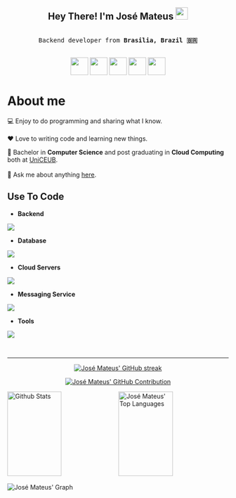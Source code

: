 <!-- Intro  -->
<h2 align="center">
  Hey There! I'm José Mateus
  <img src="https://media.giphy.com/media/hvRJCLFzcasrR4ia7z/giphy.gif" width="28">
</h2>

<!--
<p align="center">
  <a href="https://github.com/josemateuss"><img src="https://readme-typing-svg.herokuapp.com/?lines=Self%20Taught%20Programmer;Front%20End%20Developer;1.5%2B%20years%20of%20coding%20experience;Always%20learning%20new%20things&center=true&width=380&height=45"></a>
</p>
 -->

<!--
<h3 align="center">
        <samp>&gt; Hey There!, I am <b>José Mateus</b>
        </samp>
</h3>
-->

<p align="center"> 
  <samp>
    <br>
    Backend developer from <b>Brasilia, Brazil 🇧🇷</b>
    <br>
    <br>
  </samp>
</p>

<p align="center">
  <a href="https://linkedin.com/in/josemateuss" target="blank"><img src="https://go-skill-icons.vercel.app/api/icons?i=linkedin" height=40 withd=40 /></a>
  <a href="https://github.com/josemateuss" target="blank"><img src="https://go-skill-icons.vercel.app/api/icons?i=github" height=40 withd=40 /></a>
  <a href="mailto:mateus.18.santos@gmail.com" target="blank"><img src="https://go-skill-icons.vercel.app/api/icons?i=gmail" height=40 withd=40 /></a>
  <a href="https://instagram.com/josemateus95" target="blank"><img src="https://go-skill-icons.vercel.app/api/icons?i=instagram" height=40 withd=40 /></a>
  <a href="https://www.youtube.com/@jm.pelomundo" target="blank"><img src="https://go-skill-icons.vercel.app/api/icons?i=youtube" height=40 withd=40 /></a>
<!-- <a href="https://linkedin.com/in/josemateuss" target="_blank">
 <img src="https://img.shields.io/badge/LinkedIn-0077B5?style=for-the-badge&logo=linkedin&logoColor=white" alt="josemateuss"/>
</a> -->
<!-- <a href="https://dev.to/josemateuss" target="_blank">
 <img src="https://img.shields.io/badge/dev.to-0A0A0A?style=for-the-badge&logo=dev.to&logoColor=white" alt="josemateuss" />
</a> -->
<!-- <a href="https://twitter.com/josemateus95" target="_blank">
 <img src="https://img.shields.io/badge/Twitter-1DA1F2?style=for-the-badge&logo=twitter&logoColor=white" />
</a> -->
<!-- <a href="https://instagram.com/josemateus95" target="_blank">
 <img src="https://img.shields.io/badge/Instagram-fe4164?style=for-the-badge&logo=instagram&logoColor=white" alt="josemateuss" />
</a> -->
<!-- <a href="https://facebook.com/josemateus95" target="_blank">
 <img src="https://img.shields.io/badge/Facebook-20BEFF?&style=for-the-badge&logo=facebook&logoColor=white" alt="josemateuss"  />
</a> -->
<!-- <a href = "mailto:mateus.18.santos@gmail.com" target="_blank">
 <img src="https://img.shields.io/badge/-Gmail-%23333?style=for-the-badge&logo=gmail&logoColor=white" alt="josemateuss"  />
</a> -->
<!-- <a href="https://www.youtube.com/@jm.pelomundo" target="_blank">
 <img src="https://img.shields.io/badge/Youtube-FF0000?&style=for-the-badge&logo=youtube&logoColor=white" alt="josemateuss"  />
</a> -->

<!-- About Section -->

# About me

💻️ Enjoy to do programming and sharing what I know.<br/><br/>
❤️ Love to writing code and learning new things.<!--<br/><br/>-->
<!-- 🏢 Currently working at [Frete Rápido](https://www.freterapido.com.br/).<br/><br/> -->
🏫 Bachelor in **Computer Science** and post graduating in **Cloud Computing** both at [UniCEUB](https://www.uniceub.br/).<br/><br/>
💬 Ask me about anything [here](https://github.com/josemateuss/josemateuss/issues).
<br/>

## Use To Code

<!--
https://github.com/LelouchFR/skill-icons
-->

- **Backend**

<p align="left">
  <a href="https://github.com/LelouchFR/skill-icons">
    <img src="https://go-skill-icons.vercel.app/api/icons?i=go,ruby,rails,nodejs,nestjs,graphql&perline=8" />
  </a>
</p>

- **Database**

<p align="left">
  <a href="https://github.com/LelouchFR/skill-icons">
    <img src="https://go-skill-icons.vercel.app/api/icons?i=mongodb,mysql,postgresql,redis,elasticsearch" />
  </a>
</p>

- **Cloud Servers**

<p align="left">
  <a href="https://github.com/LelouchFR/skill-icons">
    <img src="https://go-skill-icons.vercel.app/api/icons?i=aws" />
  </a>
</p>

- **Messaging Service**

<p align="left">
  <a href="https://github.com/LelouchFR/skill-icons">
    <img src="https://go-skill-icons.vercel.app/api/icons?i=rabbitmq" />
  </a>
</p>

- **Tools**

<p align="left">
  <a href="https://github.com/LelouchFR/skill-icons">
    <img src="https://go-skill-icons.vercel.app/api/icons?i=git,github,docker,kubernetes,githubactions,goland,rubymine,datagrip,webstorm,postman,linux,bash,sentry,mermaid&perline=8" />
  </a>
</p>

<br/>

<!-- <p align="left">
  <a href="https://github.com/josemateuss?tab=repositories" target="_blank"><img alt="All Repositories" title="All Repositories" src="https://img.shields.io/badge/-All%20Repos-2962FF?style=for-the-badge&logo=koding&logoColor=white"/></a>
</p> -->

<hr/>

<p align="center">
  <a href="https://github.com/josemateuss">
    <img src="https://github-readme-streak-stats.herokuapp.com/?user=josemateuss&theme=radical&border=7F3FBF&background=0D1117" alt="José Mateus' GitHub streak"/>
  </a>
</p>

<p align="center">
  <a href="https://github.com/josemateuss">
    <img src="https://github-profile-summary-cards.vercel.app/api/cards/profile-details?username=josemateuss&theme=radical" alt="José Mateus' GitHub Contribution"/>
  </a>
</p>

<a> 
    <a href="https://github.com/josemateuss"><img alt=" Github Stats" src="https://denvercoder1-github-readme-stats.vercel.app/api?username=josemateuss&show_icons=true&count_private=true&theme=react&border_color=7F3FBF&bg_color=0D1117&title_color=F85D7F&icon_color=F8D866" height="192px" width="49.5%"/></a>
  <a href="https://github.com/josemateuss"><img alt="José Mateus' Top Languages" src="https://denvercoder1-github-readme-stats.vercel.app/api/top-langs/?username=josemateuss&langs_count=8&layout=compact&theme=react&border_color=7F3FBF&bg_color=0D1117&title_color=F85D7F&icon_color=F8D866" height="192px" width="49.5%"/></a>
  <br/>
</a>


![José Mateus' Graph](https://github-readme-activity-graph.vercel.app/graph?username=josemateuss&custom_title=José%20Mateus'%20GitHub%20Activity%20Graph&bg_color=0D1117&color=7F3FBF&line=7F3FBF&point=7F3FBF&area_color=FFFFFF&title_color=FFFFFF&area=true)
